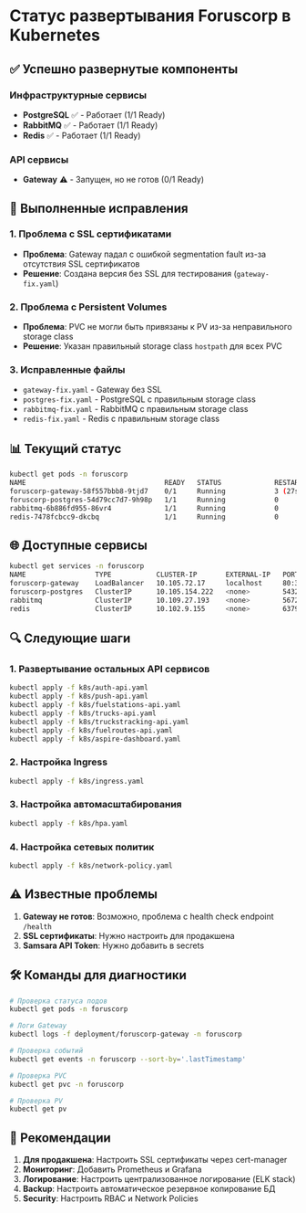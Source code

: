 # Статус развертывания Foruscorp в Kubernetes

## ✅ Успешно развернутые компоненты

### Инфраструктурные сервисы
- **PostgreSQL** ✅ - Работает (1/1 Ready)
- **RabbitMQ** ✅ - Работает (1/1 Ready)
- **Redis** ✅ - Работает (1/1 Ready)

### API сервисы
- **Gateway** ⚠️ - Запущен, но не готов (0/1 Ready)

## 🔧 Выполненные исправления

### 1. Проблема с SSL сертификатами
- **Проблема**: Gateway падал с ошибкой segmentation fault из-за отсутствия SSL сертификатов
- **Решение**: Создана версия без SSL для тестирования (`gateway-fix.yaml`)

### 2. Проблема с Persistent Volumes
- **Проблема**: PVC не могли быть привязаны к PV из-за неправильного storage class
- **Решение**: Указан правильный storage class `hostpath` для всех PVC

### 3. Исправленные файлы
- `gateway-fix.yaml` - Gateway без SSL
- `postgres-fix.yaml` - PostgreSQL с правильным storage class
- `rabbitmq-fix.yaml` - RabbitMQ с правильным storage class
- `redis-fix.yaml` - Redis с правильным storage class

## 📊 Текущий статус

```bash
kubectl get pods -n foruscorp
NAME                                  READY   STATUS             RESTARTS      AGE
foruscorp-gateway-58f557bbb8-9tjd7    0/1     Running            3 (27s ago)   3m19s
foruscorp-postgres-54d79cc7d7-9h98p   1/1     Running            0             9m16s
rabbitmq-6b886fd955-86vr4             1/1     Running            0             9m16s
redis-7478fcbcc9-dkcbq                1/1     Running            0             9m16s
```

## 🌐 Доступные сервисы

```bash
kubectl get services -n foruscorp
NAME                 TYPE           CLUSTER-IP       EXTERNAL-IP   PORT(S)              AGE
foruscorp-gateway    LoadBalancer   10.105.72.17     localhost     80:32594/TCP         9m1s
foruscorp-postgres   ClusterIP      10.105.154.222   <none>        5432/TCP             9m1s
rabbitmq             ClusterIP      10.109.27.193    <none>        5672/TCP,15672/TCP   9m1s
redis                ClusterIP      10.102.9.155     <none>        6379/TCP             9m1s
```

## 🔍 Следующие шаги

### 1. Развертывание остальных API сервисов
```bash
kubectl apply -f k8s/auth-api.yaml
kubectl apply -f k8s/push-api.yaml
kubectl apply -f k8s/fuelstations-api.yaml
kubectl apply -f k8s/trucks-api.yaml
kubectl apply -f k8s/truckstracking-api.yaml
kubectl apply -f k8s/fuelroutes-api.yaml
kubectl apply -f k8s/aspire-dashboard.yaml
```

### 2. Настройка Ingress
```bash
kubectl apply -f k8s/ingress.yaml
```

### 3. Настройка автомасштабирования
```bash
kubectl apply -f k8s/hpa.yaml
```

### 4. Настройка сетевых политик
```bash
kubectl apply -f k8s/network-policy.yaml
```

## ⚠️ Известные проблемы

1. **Gateway не готов**: Возможно, проблема с health check endpoint `/health`
2. **SSL сертификаты**: Нужно настроить для продакшена
3. **Samsara API Token**: Нужно добавить в secrets

## 🛠️ Команды для диагностики

```bash
# Проверка статуса подов
kubectl get pods -n foruscorp

# Логи Gateway
kubectl logs -f deployment/foruscorp-gateway -n foruscorp

# Проверка событий
kubectl get events -n foruscorp --sort-by='.lastTimestamp'

# Проверка PVC
kubectl get pvc -n foruscorp

# Проверка PV
kubectl get pv
```

## 📝 Рекомендации

1. **Для продакшена**: Настроить SSL сертификаты через cert-manager
2. **Мониторинг**: Добавить Prometheus и Grafana
3. **Логирование**: Настроить централизованное логирование (ELK stack)
4. **Backup**: Настроить автоматическое резервное копирование БД
5. **Security**: Настроить RBAC и Network Policies
